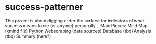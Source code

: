 # success-patterner
This project is about digging under the surface for indicators of what success means to me (or anyone) personally...
Main Pieces:
Mind Map (xmind file)
Python Webscraping (data sources)
Database (tbd)
Analysis (tbd)
Summary (here?)
